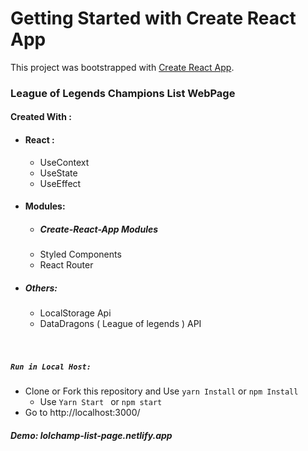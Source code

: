 # Getting Started with Create React App

This project was bootstrapped with [Create React App](https://github.com/facebook/create-react-app).

### League of Legends Champions List WebPage 

####  Created With :
-  #### React :
	 - UseContext
	- 	UseState
	- 	UseEffect

- #### Modules:
	- ##### Create-React-App Modules 
	- Styled Components
	- React Router
	
- ##### Others:
	- LocalStorage Api
	- DataDragons ( League of legends ) API
	
	<br/>
	<br/>



##### `Run in Local Host:`
  - Clone or Fork this repository and Use `yarn Install` or `npm Install`
	- Use `Yarn Start ` or `npm start` 
  - Go to http://localhost:3000/


##### Demo: lolchamp-list-page.netlify.app
